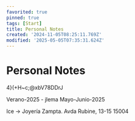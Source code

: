 ```yaml
---
favorited: true
pinned: true
tags: [Start]
title: Personal Notes
created: '2024-11-05T08:25:11.769Z'
modified: '2025-05-05T07:35:31.624Z'
---
```


# Personal Notes

4}(+H~c;@xbV78DDrJ

Verano-2025  - jlema
Mayo-Junio-2025


Ice -> Joyería Zampta. Avda Rubine, 13-15 15004

